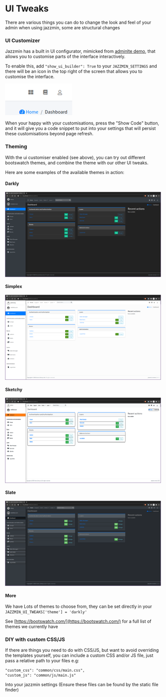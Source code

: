 # UI Tweaks

There are various things you can do to change the look and feel of your admin when using jazzmin, some are structural 
changes 

### UI Customizer

Jazzmin has a built in UI configurator, mimicked from [adminlte demo](https://adminlte.io/themes/v3/index3.html), 
that allows you to customise parts of the interface interactively.

To enable this, add `"show_ui_builder": True` to your `JAZZMIN_SETTINGS` and there will be an icon in the top right of 
the screen that allows you to customise the interface.

![icon](./img/customise_icon.png)

When your happy with your customisations, press the "Show Code" button, and it will give you a code snippet to put 
into your settings that will persist these customisations beyond page refresh.

### Theming
With the ui customiser enabled (see above), you can try out different bootswatch themes, and combine the theme with our 
other UI tweaks.

Here are some examples of the available themes in action:

#### Darkly
![icon](./img/theme_darkly.png)

#### Simplex
![icon](./img/theme_simplex.png)

#### Sketchy
![icon](./img/theme_sketchy.png)

#### Slate
![icon](./img/theme_slate.png)

#### More
We have Lots of themes to choose from, they can be set directly in your `JAZZMIN_UI_TWEAKS['theme'] = 'darkly'`

See [https://bootswatch.com/](https://bootswatch.com/) for a full list of themes we currently have 

### DIY with custom CSS/JS

If there are things you need to do with CSS/JS, but want to avoid overriding the templates yourself, you can include a 
custom CSS and/or JS file, just pass a relative path to your files e.g:

```
"custom_css": "common/css/main.css",
"custom_js": "common/js/main.js"
 ```

Into your jazzmin settings (Ensure these files can be found by the static file finder)
